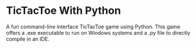 # TicTacToe With Python
A fun command-line interface TicTacToe game using Python. This game offers a .exe executable to run on Windows systems and a .py file to directly compile in an IDE.
